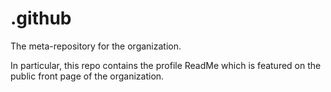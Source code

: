 # .github

The meta-repository for the organization.

In particular, this repo contains the profile ReadMe which is featured on the public front page of the organization.

